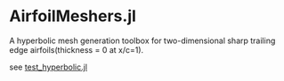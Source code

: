 # AirfoilMeshers.jl

A hyperbolic mesh generation toolbox for two-dimensional sharp trailing edge airfoils(thickness = 0 at x/c=1).

see [test_hyperbolic.jl](test/test_hyperbolic.jl)
